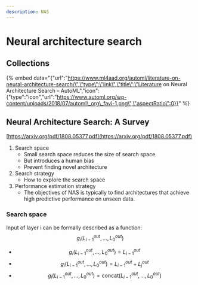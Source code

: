 ```yaml
---
description: NAS
---
```


# Neural architecture search

## Collections

{% embed data="{\"url\":\"https://www.ml4aad.org/automl/literature-on-neural-architecture-search/\",\"type\":\"link\",\"title\":\"Literature on Neural Architecture Search – AutoML\",\"icon\":{\"type\":\"icon\",\"url\":\"https://www.automl.org/wp-content/uploads/2018/07/automl\_org\_favi-1.png\",\"aspectRatio\":0}}" %}

## Neural Architecture Search: A Survey

[https://arxiv.org/pdf/1808.05377.pdf](https://arxiv.org/pdf/1808.05377.pdf)

1. Search space
   * Small search space reduces the size of search space
   * But introduces a human bias
   * Prevent finding novel architecture
2. Search strategy
   * How to explore the search space
3. Performance estimation strategy
   * The objectives of NAS is typically to find architectures that achieve high predictive performance on unseen data.

### Search space

Input of layer i can be formally described as a function: $$g_i(L_{i-1}^{out},...,L_{0}^{out})$$

* $$g_i(L_{i-1}^{out},...,L_{0}^{out})=L_{i-1}^{out}$$
* $$g_i(L_{i-1}^{out},...,L_{0}^{out})=L_{i-1}^{out}+L_{j}^{out}$$
* $$g_i(L_{i-1}^{out},...,L_{0}^{out})=\text{concat}(L_{i-1}^{out},...,L_{0}^{out})$$



